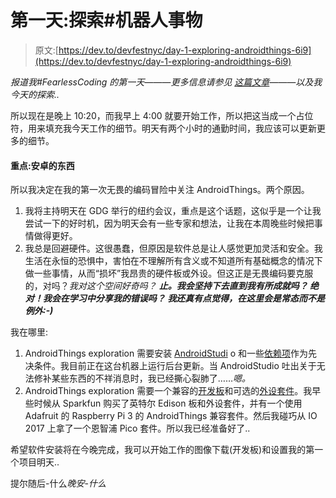 # 第一天:探索#机器人事物

> 原文:[https://dev.to/devfestnyc/day-1-exploring-androidthings-6i9](https://dev.to/devfestnyc/day-1-exploring-androidthings-6i9)

*报道我#FearlessCoding 的第一天———更多信息请参见* [*这篇文章*](https://dev.to/devfestnyc/30days-of-fearless-coding-temp-slug-9463444)*———以及我今天的探索..*

所以现在是晚上 10:20，而我早上 4:00 就要开始工作，所以把这当成一个占位符，用来填充我今天工作的细节。明天有两个小时的通勤时间，我应该可以更新更多的细节。

#### 重点:安卓的东西

所以我决定在我的第一次无畏的编码冒险中关注 AndroidThings。两个原因。

1.  我将主持明天在 GDG 举行的纽约会议，重点是这个话题，这似乎是一个让我尝试一下的好时机，因为明天会有一些专家和想法，让我在本周晚些时候把事情做得更好。
2.  我总是回避硬件。这很愚蠢，但原因是软件总是让人感觉更加灵活和安全。我生活在永恒的恐惧中，害怕在不理解所有含义或不知道所有基础概念的情况下做一些事情，从而“损坏”我昂贵的硬件板或外设。但这正是无畏编码要克服的，对吗？*我对这个空间好奇吗？* ***止。我会坚持下去直到我有所成就吗？* ***绝对！我会在学习中分享我的错误吗？* ***我还真有点觉得，在这里会是常态而不是例外:-)*******

我在哪里:

1.  AndroidThings exploration 需要安装 [AndroidStudi](https://developer.android.com/studio/index.html) o 和一些[依赖项](https://developer.android.com/things/training/first-device/create-studio-project.html)作为先决条件。我目前正在这台机器上运行后台更新。当 AndroidStudio 吐出关于无法修补某些东西的不祥消息时，我已经撕心裂肺了……*嗯。*
2.  AndroidThings exploration 需要一个兼容的[开发板](https://developer.android.com/things/hardware/developer-kits.html)和可选的[外设套件](https://developer.android.com/things/hardware/developer-kits.html#featured_peripherals)。我早些时候从 Sparkfun 购买了英特尔 Edison 板和外设套件，并有一个使用 Adafruit 的 Raspberry Pi 3 的 AndroidThings 兼容套件。然后我碰巧从 IO 2017 上拿了一个恩智浦 Pico 套件。所以我已经准备好了..

希望软件安装将在今晚完成，我可以开始工作的图像下载(开发板)和设置我的第一个项目明天..

提尔随后-什么*晚安-什么*